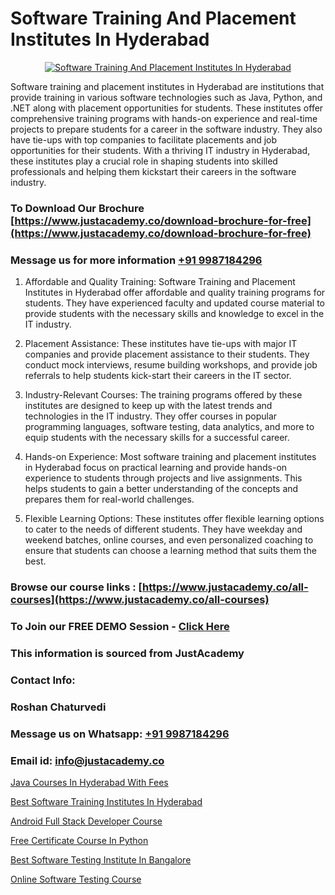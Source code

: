 # Software Training And Placement Institutes In Hyderabad

<p align="center">
  <a href="https://justacademy.co/program-detail/software-testing">
    <img src="https://justacademy.co/storage2/program_images/1704700438.webp" alt="Software Training And Placement Institutes In Hyderabad">
  </a>
</p>


Software training and placement institutes in Hyderabad are institutions that provide training in various software technologies such as Java, Python, and .NET along with placement opportunities for students. These institutes offer comprehensive training programs with hands-on experience and real-time projects to prepare students for a career in the software industry. They also have tie-ups with top companies to facilitate placements and job opportunities for their students. With a thriving IT industry in Hyderabad, these institutes play a crucial role in shaping students into skilled professionals and helping them kickstart their careers in the software industry. 
### To Download Our Brochure [https://www.justacademy.co/download-brochure-for-free](https://www.justacademy.co/download-brochure-for-free)
### Message us for more information [+91 9987184296](https://api.whatsapp.com/send?phone=919987184296)
1) Affordable and Quality Training: Software Training and Placement Institutes in Hyderabad offer affordable and quality training programs for students. They have experienced faculty and updated course material to provide students with the necessary skills and knowledge to excel in the IT industry.

2) Placement Assistance: These institutes have tie-ups with major IT companies and provide placement assistance to their students. They conduct mock interviews, resume building workshops, and provide job referrals to help students kick-start their careers in the IT sector.

3) Industry-Relevant Courses: The training programs offered by these institutes are designed to keep up with the latest trends and technologies in the IT industry. They offer courses in popular programming languages, software testing, data analytics, and more to equip students with the necessary skills for a successful career.

4) Hands-on Experience: Most software training and placement institutes in Hyderabad focus on practical learning and provide hands-on experience to students through projects and live assignments. This helps students to gain a better understanding of the concepts and prepares them for real-world challenges.

5) Flexible Learning Options: These institutes offer flexible learning options to cater to the needs of different students. They have weekday and weekend batches, online courses, and even personalized coaching to ensure that students can choose a learning method that suits them the best.

### Browse our course links : [https://www.justacademy.co/all-courses](https://www.justacademy.co/all-courses) 
### To Join our FREE DEMO Session - [Click Here](https://www.justacademy.co/register-for-course-demo)


### This information is sourced from JustAcademy
### Contact Info:
### Roshan Chaturvedi
### Message us on Whatsapp: [+91 9987184296](https://api.whatsapp.com/send?phone=919987184296)
### Email id: [info@justacademy.co](mailto:info@justacademy.co)
                
[Java Courses In Hyderabad With Fees](https://www.linkedin.com/pulse/java-courses-hyderabad-fees-justacademy-boston-5nxjc/)

[Best Software Training Institutes In Hyderabad](https://www.linkedin.com/pulse/best-software-training-institutes-hyderabad-justacademy-coimbatore-k7cme?trackingId=1q1qvKq7h%2BFUR30RkTyX4A%3D%3D&lipi=urn%3Ali%3Apage%3Ad_flagship3_company_admin%3B7mNmKz24Tx%2BfRDkV0HwLig%3D%3D)

[Android Full Stack Developer Course](https://medium.com/@kumarishimmi99/android-full-stack-developer-course-e1b860a78cc4)

[Free Certificate Course In Python](https://medium.com/@mahi3106/free-certificate-course-in-python-ce019d581907)

[Best Software Testing Institute In Bangalore](https://justacademyin.github.io/justacademy/Best-Software-Testing-Institute-In-Bangalore)

[Online Software Testing Course](https://justacademyin.github.io/justacademy/Online-Software-Testing-Course)


